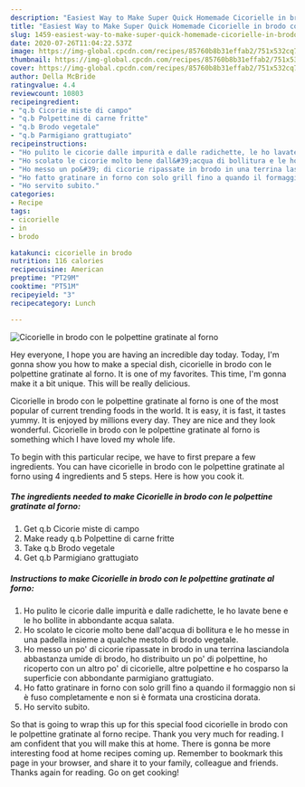 ```yaml
---
description: "Easiest Way to Make Super Quick Homemade Cicorielle in brodo con le polpettine gratinate al forno"
title: "Easiest Way to Make Super Quick Homemade Cicorielle in brodo con le polpettine gratinate al forno"
slug: 1459-easiest-way-to-make-super-quick-homemade-cicorielle-in-brodo-con-le-polpettine-gratinate-al-forno
date: 2020-07-26T11:04:22.537Z
image: https://img-global.cpcdn.com/recipes/85760b8b31effab2/751x532cq70/cicorielle-in-brodo-con-le-polpettine-gratinate-al-forno-recipe-main-photo.jpg
thumbnail: https://img-global.cpcdn.com/recipes/85760b8b31effab2/751x532cq70/cicorielle-in-brodo-con-le-polpettine-gratinate-al-forno-recipe-main-photo.jpg
cover: https://img-global.cpcdn.com/recipes/85760b8b31effab2/751x532cq70/cicorielle-in-brodo-con-le-polpettine-gratinate-al-forno-recipe-main-photo.jpg
author: Della McBride
ratingvalue: 4.4
reviewcount: 10803
recipeingredient:
- "q.b Cicorie miste di campo"
- "q.b Polpettine di carne fritte"
- "q.b Brodo vegetale"
- "q.b Parmigiano grattugiato"
recipeinstructions:
- "Ho pulito le cicorie dalle impurità e dalle radichette, le ho lavate bene e le ho bollite in abbondante acqua salata."
- "Ho scolato le cicorie molto bene dall&#39;acqua di bollitura e le ho messe in una padella insieme a qualche mestolo di brodo vegetale."
- "Ho messo un po&#39; di cicorie ripassate in brodo in una terrina lasciandola abbastanza umide di brodo, ho distribuito un po&#39; di polpettine, ho ricoperto con un altro po&#39; di cicorielle, altre polpettine e ho cosparso la superficie con abbondante parmigiano grattugiato."
- "Ho fatto gratinare in forno con solo grill fino a quando il formaggio non si è fuso completamente e non si è formata una crosticina dorata."
- "Ho servito subito."
categories:
- Recipe
tags:
- cicorielle
- in
- brodo

katakunci: cicorielle in brodo 
nutrition: 116 calories
recipecuisine: American
preptime: "PT29M"
cooktime: "PT51M"
recipeyield: "3"
recipecategory: Lunch

---
```



![Cicorielle in brodo con le polpettine gratinate al forno](https://img-global.cpcdn.com/recipes/85760b8b31effab2/751x532cq70/cicorielle-in-brodo-con-le-polpettine-gratinate-al-forno-recipe-main-photo.jpg)

Hey everyone, I hope you are having an incredible day today. Today, I'm gonna show you how to make a special dish, cicorielle in brodo con le polpettine gratinate al forno. It is one of my favorites. This time, I'm gonna make it a bit unique. This will be really delicious.



Cicorielle in brodo con le polpettine gratinate al forno is one of the most popular of current trending foods in the world. It is easy, it is fast, it tastes yummy. It is enjoyed by millions every day. They are nice and they look wonderful. Cicorielle in brodo con le polpettine gratinate al forno is something which I have loved my whole life.


To begin with this particular recipe, we have to first prepare a few ingredients. You can have cicorielle in brodo con le polpettine gratinate al forno using 4 ingredients and 5 steps. Here is how you cook it.

<!--inarticleads1-->

##### The ingredients needed to make Cicorielle in brodo con le polpettine gratinate al forno:

1. Get q.b Cicorie miste di campo
1. Make ready q.b Polpettine di carne fritte
1. Take q.b Brodo vegetale
1. Get q.b Parmigiano grattugiato




<!--inarticleads2-->

##### Instructions to make Cicorielle in brodo con le polpettine gratinate al forno:

1. Ho pulito le cicorie dalle impurità e dalle radichette, le ho lavate bene e le ho bollite in abbondante acqua salata.
1. Ho scolato le cicorie molto bene dall&#39;acqua di bollitura e le ho messe in una padella insieme a qualche mestolo di brodo vegetale.
1. Ho messo un po&#39; di cicorie ripassate in brodo in una terrina lasciandola abbastanza umide di brodo, ho distribuito un po&#39; di polpettine, ho ricoperto con un altro po&#39; di cicorielle, altre polpettine e ho cosparso la superficie con abbondante parmigiano grattugiato.
1. Ho fatto gratinare in forno con solo grill fino a quando il formaggio non si è fuso completamente e non si è formata una crosticina dorata.
1. Ho servito subito.




So that is going to wrap this up for this special food cicorielle in brodo con le polpettine gratinate al forno recipe. Thank you very much for reading. I am confident that you will make this at home. There is gonna be more interesting food at home recipes coming up. Remember to bookmark this page in your browser, and share it to your family, colleague and friends. Thanks again for reading. Go on get cooking!
